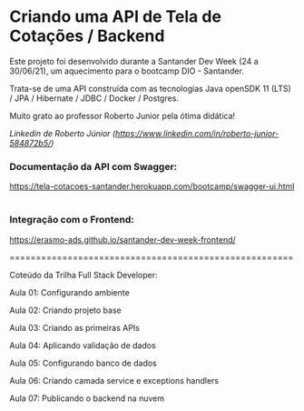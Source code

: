 # Criando uma API de Tela de Cotações / Backend

Este projeto foi desenvolvido durante a Santander Dev Week (24 a 30/06/21), um aquecimento para o bootcamp DIO - Santander. 

Trata-se de uma API construída com as tecnologias Java openSDK 11 (LTS) / JPA / Hibernate / JDBC / Docker / Postgres.

Muito grato ao professor Roberto Junior pela ótima didática!

*Linkedin de Roberto Júnior (https://www.linkedin.com/in/roberto-junior-584872b5/)*

### Documentação da API com Swagger:
https://tela-cotacoes-santander.herokuapp.com/bootcamp/swagger-ui.html
<br><br>
### Integração com o Frontend:
https://erasmo-ads.github.io/santander-dev-week-frontend/

======================================================

Coteúdo da Trilha Full Stack Developer:

Aula 01: Configurando ambiente 

Aula 02: Criando projeto base

Aula 03: Criando as primeiras APIs       

Aula 04: Aplicando validação de dados

Aula 05: Configurando banco de dados

Aula 06: Criando camada service e exceptions handlers

Aula 07: Publicando o backend na nuvem
